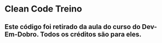 # Clean Code Treino

## Este código foi retirado da aula do curso do Dev-Em-Dobro. Todos os créditos são para eles.

